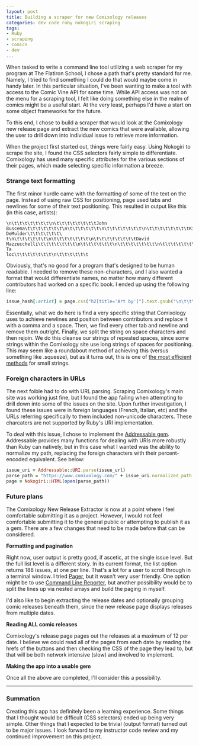 ```yaml
---
layout: post
title: Building a scraper for new Comixology releases
categories: dev code ruby nokogiri scraping
tags:
- Ruby
- scraping
- comics
- dev
...
```


When tasked to write a command line tool utilizing a web scraper for my program at The Flatiron School, I chose a path that's pretty standard for me. Namely, I tried to find something I could do that would maybe come in handy later. In this particular situation, I've been wanting to make a tool with access to the Comic Vine API for some time. While API access was not on the menu for a scraping tool, I felt like doing something else in the realm of comics might be a useful start. At the very least, perhaps I'd have a start on some object frameworks for the future.

To this end, I chose to build a scraper that would look at the Comixology new release page and extract the new comics that were available, allowing the user to drill down into individual issue to retrieve more information. 

When the project first started out, things were fairly easy. Using Nokogiri to scrape the site, I found the CSS selectors fairly simple to differentiate. Comixology has used many specific attributes for the various sections of their pages, which made selecting specific information a breeze.

### Strange text formatting

The first minor hurdle came with the formatting of some of the text on the page. Instead of using raw CSS for positioning, page used tabs and newlines for some of their text positioning. This resulted in output like this (in this case, artists): 

```
\n\t\t\t\t\t\t\t\n\t\t\t\t\t\t\t\tJohn Buscema\t\t\t\t\t\t\t\n\t\t\t\t\t\t\n\t\t\t\t\t\t\t\n\t\t\t\t\t\t\t\tKim DeMulder\t\t\t\t\t\t\
t\n\t\t\t\t\t\t\n\t\t\t\t\t\t\t\n\t\t\t\t\t\t\t\tDavid Mazzucchelli\t\t\t\t\t\t\t\n\t\t\t\t\t\t\n\t\t\t\t\t\t\t\n\t\t\t\t\t\t\t\tGerry Ta
loc\t\t\t\t\t\t\t\n\t\t\t\t\t\t
```

Obviously, that's no good for a program that's designed to be human readable. I needed to remove these non-characters, and I also wanted a format that would differentiate names, no matter how many different contributors had worked on a specific book. I ended up using the following line:

```ruby
issue_hash[:artist] = page.css("h2[title='Art by']").text.gsub("\n\t\t\t\t\t\t\n\t\t\t\t\t\t\t\n", ", ").gsub("\t", "").gsub("\n", "").split.join(" ")
```

Essentially, what we do here is find a very specific string that Comixology uses to achieve newlines and position between contributors and replace it with a comma and a space. Then, we find every other tab and newline and remove them outright. Finally, we split the string on space characters and then rejoin. We do this cleanse our strings of repeated spaces, since some strings within the Comixology site use long strings of spaces for positioning. This may seem like a roundabout method of achieving this (versus something like .squeeze), but as it turns out, this is one of [the most efficient methods](http://stackoverflow.com/questions/4907068/how-do-i-remove-repeated-spaces-in-a-string) for small strings.

### Foreign characters in URLs

The next foible had to do with URL parsing. Scraping Comixology's main site was working just fine, but I found the app failing when attempting to drill down into some of the issues on the site. Upon further investigation, I found these issues were in foreign languages (French, Italian, etc) and the URLs referring specifically to them included non-unicode characters. These charcaters are not supported by Ruby's URI implementation.

To deal with this issue, I chose to implement the [Addressable gem](https://github.com/sporkmonger/addressable). Addressable provides many functions for dealing with URIs more robustly than Ruby can natively, but in this case what I wanted was the ability to normalize my path, replacing the foreign characters with their percent-encoded equivalent. See below:

```ruby
issue_uri = Addressable::URI.parse(issue_url)
parse_path = "https://www.comixology.com/" + issue_uri.normalized_path
page = Nokogiri::HTML(open(parse_path))
```

### Future plans

The Comixology New Release Extractor is now at a point where I feel comfortable submitting it as a project. However, I would not feel comfortable submitting it to the general public or attempting to publish it as a gem. There are a few changes that need to be made before that can be considered.

**Formatting and pagination**

Right now, user output is pretty good, if ascetic, at the single issue level. But the full list level is a different story. In its current format, the list option returns 188 issues, at one per line. That's a lot for a user to scroll through in a terminal window. I tried [Pager](https://github.com/sferik/pager), but it wasn't very user friendly. One option might be to use [Command Line Reporter](https://github.com/wbailey/command_line_reporter), but another possibility would be to split the lines up via nested arrays and build the paging in myself.

I'd also like to begin extracting the release dates and optionally grouping comic releases beneath them, since the new release page displays releases from multiple dates.

**Reading ALL comic releases**

Comixology's release page pages out the releases at a maximum of 12 per date. I believe we could read all of the pages from each date by reading the hrefs of the buttons and then checking the CSS of the page they lead to, but that will be both network intensive (slow) and involved to implement.

**Making the app into a usable gem**

Once all the above are completed, I'll consider this a possibility.

-----

### Summation

Creating this app has definitely been a learning experience. Some things that I thought would be difficult (CSS selectors) ended up being very simple. Other things that I expected to be trivial (output format) turned out to be major issues. I look forward to my instructor code review and my continued improvement on this project.